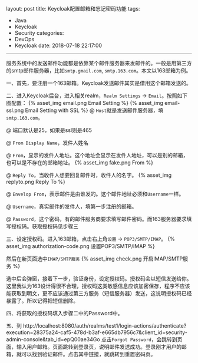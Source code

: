 layout: post
title: Keycloak配置邮箱和忘记密码功能
tags:
  - Java
  - Keycloak
  - Security
categories:
  - DevOps
  - Keycloak
date: 2018-07-18 22:17:00
---
服务系统中的发送邮件功能都是依靠某个邮件服务器来发邮件的。一般是用第三方的smtp邮件服务器，比如`smtp.gmail.com`, `smtp.163.com`。本文以163邮箱为例。

一、首先，要注册一个163邮箱。Keycloak发送邮件其实是借用这个邮箱发送的。

二、进入Keycloak后台，进入相关realm，`Realm Settings` -> `Email`。按照如下图配置：
{% asset_img email.png Email Setting %}
{% asset_img email-ssl.png Email Setting with SSL %}
@ `Host`就是发送邮件服务器，填`smtp.163.com`。

@ 端口默认是25，如果是ssl则是465

@ `From Display Name`，发件人姓名

@ `From`，显示的发件人地址。这个地址会显示在发件人地址，可以是别的邮箱，也可以是不存在的邮箱地址。
{% asset_img fake.png From %}

@ `Reply To`，当收件人想要回复邮件时，收件人的名字。
{% asset_img replyto.png Reply To %}

@ `Envelop From`，表示邮件是由谁发的。这个邮件地址必须和`Username`一样。

@ `Username`，真实邮件的发件人，填第一步注册的邮箱。

@ `Password`，这个密码，有的邮件服务商要求填写邮件密码。而163服务器要求填写授权码。获取授权码见步骤三

三、设定授权码。进入163邮箱，点击右上角`设置` -> `POP3/SMTP/IMAP`。
{% asset_img authorization-code.png 设置POP3/SMTP/IMAP %}

然后在新页面选中`IMAP/SMTP服务`
{% asset_img check.png 开启IMAP/SMTP服务 %}

选中后会弹窗，接着下一步，验证身份，设定授权码。授权码会以短信发送给你。这里我认为163设计得很不合理，授权码这类敏感信息应该加密保存，程序不应该能获取到明文，更不应该通过第三方服务（短信服务器）发送，这说明授权码已经暴露了。所以记得把短信删除。

四、将获取的授权码填入步骤二中的Password中。

五、到 http://localhost:8080/auth/realms/test1/login-actions/authenticate?execution=28375a24-caf5-478d-b3af-e665db7956c7&client_id=security-admin-console&tab_id=epQ00ae34Go 点击`Forgot Password`，会跳转到页面，输入用户邮箱。页面跳转到登录页，说明邮件发送成功。登录刚才用户的邮箱，就可以找到验证邮件。点击其中链接，就跳转到重置密码页。